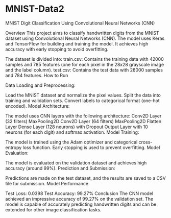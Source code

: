 # MNIST-Data2
MNIST Digit Classification Using Convolutional Neural Networks (CNN)

Overview This project aims to classify handwritten digits from the MNIST dataset using Convolutional Neural Networks (CNN). The model uses Keras and TensorFlow for building and training the model. It achieves high accuracy with early stopping to avoid overfitting.

The dataset is divided into:
train.csv: Contains the training data with 42000 samples and 785 features (one for each pixel in the 28x28 grayscale image and the label column).
test.csv: Contains the test data with 28000 samples and 784 features.
How to Run

Data Loading and Preprocessing:

Load the MNIST dataset and normalize the pixel values.
Split the data into training and validation sets.
Convert labels to categorical format (one-hot encoded).
Model Architecture:

The model uses CNN layers with the following architecture:
Conv2D Layer (32 filters)
MaxPooling2D
Conv2D Layer (64 filters)
MaxPooling2D
Flatten Layer
Dense Layer (128 neurons) with Dropout
Output Layer with 10 neurons (for each digit) and softmax activation.
Model Training:

The model is trained using the Adam optimizer and categorical cross-entropy loss function.
Early stopping is used to prevent overfitting.
Model Evaluation:

The model is evaluated on the validation dataset and achieves high accuracy (around 99%).
Prediction and Submission:

Predictions are made on the test dataset, and the results are saved to a CSV file for submission.
Model Performance

Test Loss: 0.0398
Test Accuracy: 99.27%
Conclusion
The CNN model achieved an impressive accuracy of 99.27% on the validation set. The model is capable of accurately predicting handwritten digits and can be extended for other image classification tasks.
